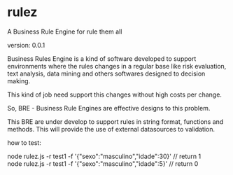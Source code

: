 rulez
=====

A Business Rule Engine for rule them all

version: 0.0.1

Business Rules Engine is a kind of software developed to support environments where the rules changes in a regular base like risk evaluation, text analysis, data mining and others softwares designed to decision making.

This kind of job need support this changes without high costs per change.

So, BRE - Business Rule Engines are effective designs to this problem. 

This BRE are under develop to support rules in string format, functions and methods. This will provide the use of external datasources to validation.

how to test:

node rulez.js -r test1 -f '{"sexo":"masculino","idade":30}'
// return 1  
node rulez.js -r test1 -f '{"sexo":"masculino","idade":5}'
// return 0 